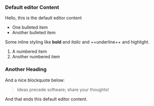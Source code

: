 ### Default editor Content

Hello, this is the default editor content

- One bulleted item
- Another bulleted item

Some inline styling like **bold** and _italic_ and ++underline++ and highlight.

1.  A numbered item
2. Another numbered item

### Another Heading

And a nice blockquote below:

 > Ideas precede software; share your thoughts!

And that ends this default editor content.
